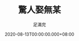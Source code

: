---
issue: 390
title: 驚人娶無某
author: 足滿完
date: 2020-08-13T00:00:00.000+08:00
topic: 懷想
difficulty: 1
wikidata: Q131449190
wikidata_link: https://www.wikidata.org/wiki/Q131449190
author_wikidata_link: https://www.wikidata.org/wiki/Q131448488
author_wikidata: Q131448488
---